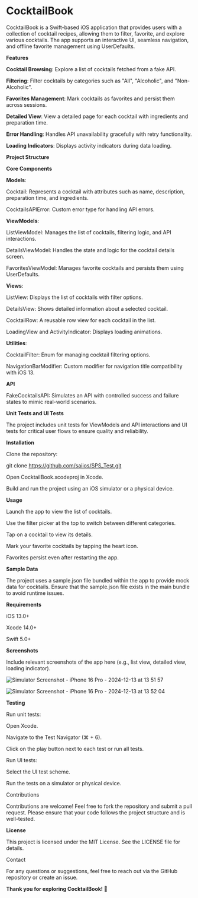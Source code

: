 # CocktailBook

CocktailBook is a Swift-based iOS application that provides users with a collection of cocktail recipes, allowing them to filter, favorite, and explore various cocktails. The app supports an interactive UI, seamless navigation, and offline favorite management using UserDefaults.


**Features**

**Cocktail Browsing**: Explore a list of cocktails fetched from a fake API.

**Filtering**: Filter cocktails by categories such as "All", "Alcoholic", and "Non-Alcoholic".

**Favorites Management**: Mark cocktails as favorites and persist them across sessions.

**Detailed View**: View a detailed page for each cocktail with ingredients and preparation time.

**Error Handling**: Handles API unavailability gracefully with retry functionality.

**Loading Indicators**: Displays activity indicators during data loading.


**Project Structure**

**Core Components**


**Models**:

Cocktail: Represents a cocktail with attributes such as name, description, preparation time, and ingredients.

CocktailsAPIError: Custom error type for handling API errors.


**ViewModels**:

ListViewModel: Manages the list of cocktails, filtering logic, and API interactions.

DetailsViewModel: Handles the state and logic for the cocktail details screen.

FavoritesViewModel: Manages favorite cocktails and persists them using UserDefaults.


**Views**:

ListView: Displays the list of cocktails with filter options.

DetailsView: Shows detailed information about a selected cocktail.

CocktailRow: A reusable row view for each cocktail in the list.

LoadingView and ActivityIndicator: Displays loading animations.


**Utilities**:

CocktailFilter: Enum for managing cocktail filtering options.

NavigationBarModifier: Custom modifier for navigation title compatibility with iOS 13.


**API**

FakeCocktailsAPI:
Simulates an API with controlled success and failure states to mimic real-world scenarios.


**Unit Tests and UI Tests**

The project includes unit tests for ViewModels and API interactions and UI tests for critical user flows to ensure quality and reliability.


**Installation**

Clone the repository:

git clone https://github.com/saiios/SPS_Test.git

Open CocktailBook.xcodeproj in Xcode.

Build and run the project using an iOS simulator or a physical device.


**Usage**

Launch the app to view the list of cocktails.

Use the filter picker at the top to switch between different categories.

Tap on a cocktail to view its details.

Mark your favorite cocktails by tapping the heart icon.

Favorites persist even after restarting the app.


**Sample Data**

The project uses a sample.json file bundled within the app to provide mock data for cocktails. Ensure that the sample.json file exists in the main bundle to avoid runtime issues.


**Requirements**

iOS 13.0+

Xcode 14.0+

Swift 5.0+


**Screenshots**

Include relevant screenshots of the app here (e.g., list view, detailed view, loading indicator).

![Simulator Screenshot - iPhone 16 Pro - 2024-12-13 at 13 51 57](https://github.com/user-attachments/assets/a23dbf44-3012-4c14-871e-6f075201eaf7)

![Simulator Screenshot - iPhone 16 Pro - 2024-12-13 at 13 52 04](https://github.com/user-attachments/assets/30d8de36-8522-414b-8ac2-e18812d845b4)


**Testing**

Run unit tests:

Open Xcode.

Navigate to the Test Navigator (⌘ + 6).

Click on the play button next to each test or run all tests.

Run UI tests:

Select the UI test scheme.

Run the tests on a simulator or physical device.

Contributions

Contributions are welcome! Feel free to fork the repository and submit a pull request. Please ensure that your code follows the project structure and is well-tested.


**License**

This project is licensed under the MIT License. See the LICENSE file for details.

Contact

For any questions or suggestions, feel free to reach out via the GitHub repository or create an issue.

**Thank you for exploring CocktailBook! 🍹**
